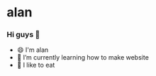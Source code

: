 # alan
### Hi guys 👋

<!--
**alanwebpage/alanwebpage** is a ✨ _special_ ✨ repository because its `README.md` (this file) appears on your GitHub profile.

Here are some ideas to get you started:
-->
- 😄 I'm alan
- 🌱 I’m currently learning how to make website
- 🌱 I like to eat






